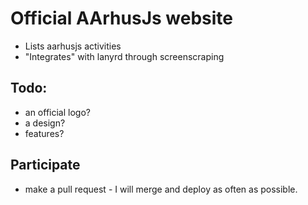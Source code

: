 # Official AArhusJs website

 - Lists aarhusjs activities
 - "Integrates" with lanyrd through screenscraping


## Todo:

 - an official logo?
 - a design?
 - features?

## Participate

 - make a pull request - I will merge and deploy as often as possible.

